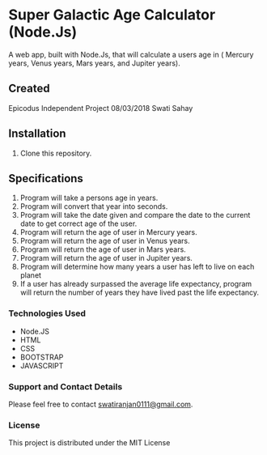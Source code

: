# Super Galactic Age Calculator (Node.Js)

A web app, built with Node.Js, that will calculate a users age in ( Mercury years, Venus years,  Mars years, and Jupiter years).

## Created
Epicodus Independent Project 08/03/2018
Swati Sahay

## Installation

1. Clone this repository.




## Specifications

1. Program will take a persons age in years.
2. Program will convert that year into seconds.
3. Program will take the date given and compare the date to the current date to get correct age of the user.
4. Program will return the age of user in Mercury years.
5. Program will return the age of user in Venus years.
6. Program will return the age of user in Mars years.
7. Program will return the age of user in Jupiter years.
8. Program will determine how many years a user has left to live on each planet
9. If a user has already surpassed the average life expectancy, program will return the number of years they have lived past the life expectancy.

### Technologies Used

* Node.JS
* HTML
* CSS
* BOOTSTRAP
* JAVASCRIPT

### Support and Contact Details
 Please feel free to contact swatiranjan0111@gmail.com.



### License

This project is distributed under the MIT License
